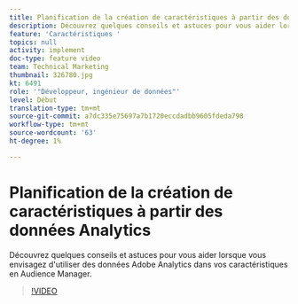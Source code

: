 ```yaml
---
title: Planification de la création de caractéristiques à partir des données Analytics
description: Découvrez quelques conseils et astuces pour vous aider lorsque vous envisagez d'utiliser des données Adobe Analytics dans vos caractéristiques en Audience Manager.
feature: 'Caractéristiques '
topics: null
activity: implement
doc-type: feature video
team: Technical Marketing
thumbnail: 326780.jpg
kt: 6491
role: '"Développeur, ingénieur de données"'
level: Début
translation-type: tm+mt
source-git-commit: a7dc335e75697a7b1720eccdadbb9605fdeda798
workflow-type: tm+mt
source-wordcount: '63'
ht-degree: 1%

---
```



# Planification de la création de caractéristiques à partir des données Analytics

Découvrez quelques conseils et astuces pour vous aider lorsque vous envisagez d&#39;utiliser des données Adobe Analytics dans vos caractéristiques en Audience Manager.

>[!VIDEO](https://video.tv.adobe.com/v/326780/?quality=12&learn=on)
